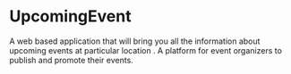 # UpcomingEvent
A web based application that will bring you all the information about upcoming events at particular location . A platform for event organizers to publish and promote their events.
